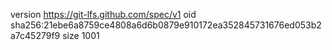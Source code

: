 version https://git-lfs.github.com/spec/v1
oid sha256:21ebe6a8759ce4808a6d6b0879e910172ea352845731676ed053b2a7c45279f9
size 1001
